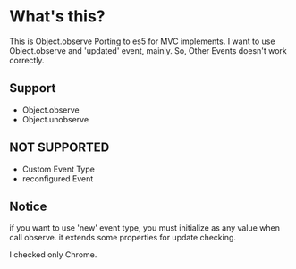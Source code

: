 # What's this?

This is Object.observe Porting to es5 for MVC implements.
I want to use Object.observe and 'updated' event, mainly.
So, Other Events doesn't work correctly.

## Support

- Object.observe
- Object.unobserve

## NOT SUPPORTED

- Custom Event Type
- reconfigured Event

## Notice

if you want to use 'new' event type,
you must initialize as any value when call observe.
it extends some properties for update checking.


I checked only Chrome.
